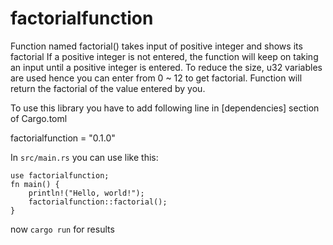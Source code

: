 # factorialfunction
Function named factorial() takes input of positive integer and shows its factorial
If a positive integer is not entered, the function will keep on taking an input until a positive integer is entered.
To reduce the size, u32 variables are used hence you can enter from 0 ~ 12 to get factorial.
Function will return the factorial of the value entered by you.

To use this library you have to add following line in [dependencies] section of Cargo.toml

factorialfunction = "0.1.0"

In `src/main.rs` you can use like this:

```
use factorialfunction;
fn main() {
    println!("Hello, world!");
    factorialfunction::factorial();
}
```
now `cargo run` for results
